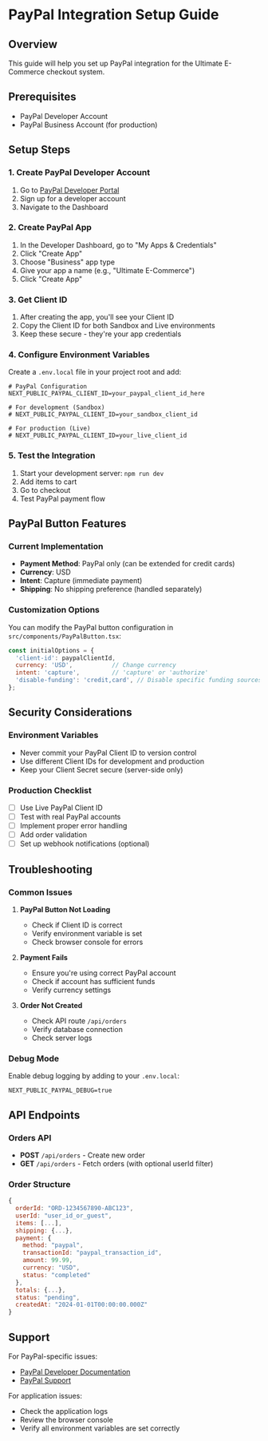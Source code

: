# PayPal Integration Setup Guide

## Overview
This guide will help you set up PayPal integration for the Ultimate E-Commerce checkout system.

## Prerequisites
- PayPal Developer Account
- PayPal Business Account (for production)

## Setup Steps

### 1. Create PayPal Developer Account
1. Go to [PayPal Developer Portal](https://developer.paypal.com/)
2. Sign up for a developer account
3. Navigate to the Dashboard

### 2. Create PayPal App
1. In the Developer Dashboard, go to "My Apps & Credentials"
2. Click "Create App"
3. Choose "Business" app type
4. Give your app a name (e.g., "Ultimate E-Commerce")
5. Click "Create App"

### 3. Get Client ID
1. After creating the app, you'll see your Client ID
2. Copy the Client ID for both Sandbox and Live environments
3. Keep these secure - they're your app credentials

### 4. Configure Environment Variables
Create a `.env.local` file in your project root and add:

```env
# PayPal Configuration
NEXT_PUBLIC_PAYPAL_CLIENT_ID=your_paypal_client_id_here

# For development (Sandbox)
# NEXT_PUBLIC_PAYPAL_CLIENT_ID=your_sandbox_client_id

# For production (Live)
# NEXT_PUBLIC_PAYPAL_CLIENT_ID=your_live_client_id
```

### 5. Test the Integration
1. Start your development server: `npm run dev`
2. Add items to cart
3. Go to checkout
4. Test PayPal payment flow

## PayPal Button Features

### Current Implementation
- **Payment Method**: PayPal only (can be extended for credit cards)
- **Currency**: USD
- **Intent**: Capture (immediate payment)
- **Shipping**: No shipping preference (handled separately)

### Customization Options
You can modify the PayPal button configuration in `src/components/PayPalButton.tsx`:

```javascript
const initialOptions = {
  'client-id': paypalClientId,
  currency: 'USD',           // Change currency
  intent: 'capture',         // 'capture' or 'authorize'
  'disable-funding': 'credit,card', // Disable specific funding sources
};
```

## Security Considerations

### Environment Variables
- Never commit your PayPal Client ID to version control
- Use different Client IDs for development and production
- Keep your Client Secret secure (server-side only)

### Production Checklist
- [ ] Use Live PayPal Client ID
- [ ] Test with real PayPal accounts
- [ ] Implement proper error handling
- [ ] Add order validation
- [ ] Set up webhook notifications (optional)

## Troubleshooting

### Common Issues

1. **PayPal Button Not Loading**
   - Check if Client ID is correct
   - Verify environment variable is set
   - Check browser console for errors

2. **Payment Fails**
   - Ensure you're using correct PayPal account
   - Check if account has sufficient funds
   - Verify currency settings

3. **Order Not Created**
   - Check API route `/api/orders`
   - Verify database connection
   - Check server logs

### Debug Mode
Enable debug logging by adding to your `.env.local`:

```env
NEXT_PUBLIC_PAYPAL_DEBUG=true
```

## API Endpoints

### Orders API
- **POST** `/api/orders` - Create new order
- **GET** `/api/orders` - Fetch orders (with optional userId filter)

### Order Structure
```javascript
{
  orderId: "ORD-1234567890-ABC123",
  userId: "user_id_or_guest",
  items: [...],
  shipping: {...},
  payment: {
    method: "paypal",
    transactionId: "paypal_transaction_id",
    amount: 99.99,
    currency: "USD",
    status: "completed"
  },
  totals: {...},
  status: "pending",
  createdAt: "2024-01-01T00:00:00.000Z"
}
```

## Support

For PayPal-specific issues:
- [PayPal Developer Documentation](https://developer.paypal.com/docs/)
- [PayPal Support](https://www.paypal.com/support/)

For application issues:
- Check the application logs
- Review the browser console
- Verify all environment variables are set correctly 